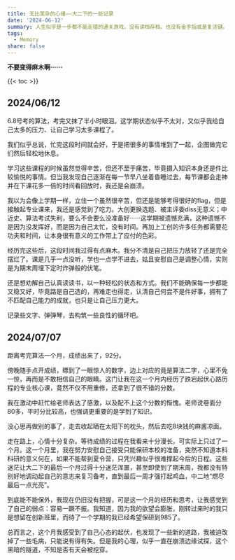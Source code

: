 ```yaml
---
title: 无比芜杂的心绪——大二下的一些记录
date: '2024-06-12'
summary: 人生似乎是一步都不能走错的通关游戏，没有读档存档，也没有金手指或是复活键。
tags:
  - Memory
share: false
---
```


**不要变得麻木啊······**

{{< toc >}}

## **2024/06/12**

6.8号考的算法，考完又抹了半小时眼泪。这学期状态似乎不太对，又似乎我给自己太多的压力、让自己学习太多课程了。

我们似乎总说，忙完这段时间就会好，于是把很多的事情堆到了一起，企图做完它们然后轻松地休息。

学习这些课程的时候虽然觉得辛苦，但还不至于痛苦，毕竟摄入知识本身还是件比较愉悦的事情。但当我发现自己逐渐在每一节早八坐着昏睡过去，每节课都会走神并在下课花多一倍的时间看回放时，我还是会崩溃。

我以为会像上学期一样，立住一个虽然很辛苦，但还是能够考得很好的flag，但是接触起专业课来，我还是感觉到了吃力。大创更换选题、被主评委diss无意义；中近史、算法考试失利，要么不会要么没准备好······这学期被遗憾充满，这种遗憾不是因为没发挥好，而是因为自己太忙，没有时间。再加上工创的许多任务都需要花功夫和时间，让本身很有意义的工作带上了应付的色彩。

经历完这些后，这段时间我过得有点麻木。我分不清是自己把压力放轻了还是完全摆烂了。课是几乎一点没听，学也一点学不进去，姑且安慰自己是调整心情，实则是为期末周埋下定时炸弹般的伏笔。

还是想劝解自己认真读读书，以一种轻松的状态和方式。我们不能确保每一步都能又稳又好，毕竟路是自己选的，再难走也得走，认清自己何尝不是件好事，拥有了不匹配自己能力的成就，也只是让自己压力更大。

记录些文字、弹弹琴，去构筑一些良性的循环吧。

## **2024/07/07**

距离考完算法一个月，成绩出来了，92分。

傍晚随手点开成绩，瞟到了一眼惊人的数字，边上对应的竟是算法二字，心里不免一惊，再而是不敢相信自己的眼睛。这门让我在这一个月内经历了跌宕起伏心路历程的专业核心课，竟然不仅不用重修，还拿到了很不错的分数。

我在激动中赶忙给老师表达了感激，以及配不上这个分数的惭愧。老师说卷面分80多，平时分比较高，也强调更重要的是学到了知识。

没心思再做别的事了，走去收起晒在太阳下的枕头，然后去吃8块钱的麻酱凉面。

走在路上，心情十分复杂。等待成绩的过程在我看来十分漫长，可实际上只过了一个月。这一个月里，我在努力安慰自己接受只能保研本校的准备，突然不知道本科科研的意义何在，如果不能帮到夏令营，只凭兴趣似乎很难撑起今后的日程。这些迷茫让大二下的最后一个月过得十分迷茫浑噩，甚至即使到了期末周，我都没有特别好地调动起自己的意志来复习备考，直到最后一周才强打起鸡血，中二地“燃尽最后一点光亮”。

到底能不能保外，我现在仍旧没有把握，可是这一个月的经历和思考，让我感觉到了自己的弱点：容易一蹶不振。我知道，因为我的欲望会膨胀，刚转过来时的我只是想留在创新班里，而待了一个学期的我已经希望保研到985了。

总而言之，这个月我感受到了自己心态的起伏，也发现了一些新的道路，我被迫改掉了一些毛病，只能说有得有失。但是我的心理，似乎一直在崩溃边缘试探，这个黑暗的隧道，不知是否有天会被挖穿。